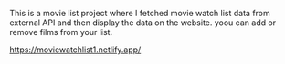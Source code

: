This is a movie list project where I fetched movie watch list data from          
external API and then display the data on the website. yoou can add or remove films from your list.                                          
 
https://moviewatchlist1.netlify.app/      
